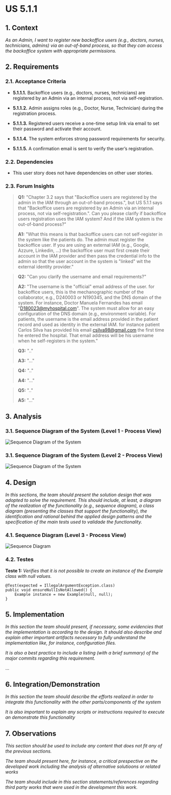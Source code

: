 # US 5.1.1

## 1. Context

*As an Admin, I want to register new backoffice users (e.g., doctors, nurses, technicians, admins) via an out-of-band process, so that they can access the backoffice system with appropriate permissions.*

## 2. Requirements

### 2.1. Acceptance Criteria

- **5.1.1.1.** Backoffice users (e.g., doctors, nurses, technicians) are registered by an Admin via an internal process, not via self-registration.

- **5.1.1.2.** Admin assigns roles (e.g., Doctor, Nurse, Technician) during the registration process.

- **5.1.1.3.** Registered users receive a one-time setup link via email to set their password and activate their account.

- **5.1.1.4.** The system enforces strong password requirements for security.

- **5.1.1.5.** A confirmation email is sent to verify the user’s registration.

### 2.2. Dependencies

- This user story does not have dependencies on other user stories.

### 2.3. Forum Insights

>**Q1:** "Chapter 3.2 says that "Backoffice users are registered by the admin in the IAM through an out-of-band process.", but US 5.1.1 says that "Backoffice users are registered by an Admin via an internal process, not via self-registration.".
Can you please clarify if backoffice users registration uses the IAM system? And if the IAM system is the out-of-band process?"
>
>**A1:** "What this means is that backoffice users can not self-register in the system like the patients do. The admin must register the backoffice user. If you are using an external IAM (e.g., Google, Azzure, Linkedin, ...) the backoffice user must first create their account in the IAM provider and then pass the credential info to the admin so that the user account in the system is "linked" wit the external identity provider."

>**Q2:** "Can you clarify the username and email requirements?"
>
>**A2:** "The username is the "official" email address of the user. for backoffice users, this is the mechanographic number of the collaborator, e.g., D240003 or N190345, and the DNS domain of the system. For instance, Doctor Manuela Fernandes has email "D180023@myhospital.com". The system must allow for an easy configuration of the DNS domain (e.g., environment variable).
For patients, the username is the email address provided in the patient record and used as identity in the external IAM. for instance patient Carlos Silva has provided his email csilva98@gmail.com the first time he entered the hospital. That email address will be his username when he self-registers in the system."

>**Q3:** ".."
>
>**A3:** "..."

>**Q4:** ".."
>
>**A4:** "..."

>**Q5:** ".."
>
>**A5:** "..."

## 3. Analysis

### 3.1. Sequence Diagram of the System (Level 1 - Process View)

![Sequence Diagram of the System](IMG/system-sequence-diagram-level-1.svg)

### 3.1. Sequence Diagram of the System (Level 2 - Process View)

![Sequence Diagram of the System](IMG/system-sequence-diagram-level-2.svg)

## 4. Design

*In this sections, the team should present the solution design that was adopted to solve the requirement. This should include, at least, a diagram of the realization of the functionality (e.g., sequence diagram), a class diagram (presenting the classes that support the functionality), the identification and rational behind the applied design patterns and the specification of the main tests used to validade the functionality.*

### 4.1. Sequence Diagram (Level 3 - Process View)

![Sequence Diagram](IMG/sequence-diagram-level-3.svg)

### 4.2. Testes

**Teste 1:** *Verifies that it is not possible to create an instance of the Example class with null values.*

```
@Test(expected = IllegalArgumentException.class)
public void ensureNullIsNotAllowed() {
	Example instance = new Example(null, null);
}
```

## 5. Implementation

*In this section the team should present, if necessary, some evidencies that the implementation is according to the design. It should also describe and explain other important artifacts necessary to fully understand the implementation like, for instance, configuration files.*

*It is also a best practice to include a listing (with a brief summary) of the major commits regarding this requirement.*

...

## 6. Integration/Demonstration

*In this section the team should describe the efforts realized in order to integrate this functionality with the other parts/components of the system*

*It is also important to explain any scripts or instructions required to execute an demonstrate this functionality*

## 7. Observations

*This section should be used to include any content that does not fit any of the previous sections.*

*The team should present here, for instance, a critical prespective on the developed work including the analysis of alternative solutioons or related works*

*The team should include in this section statements/references regarding third party works that were used in the development this work.*